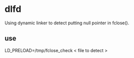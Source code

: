 # dlfd
Using dynamic linker to detect putting null pointer in fclose().

## use
LD_PRELOAD=/tmp/fclose_check < file to detect >
